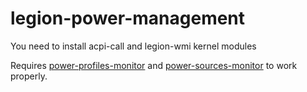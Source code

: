 # legion-power-management

You need to install acpi-call and legion-wmi kernel modules

Requires [power-profiles-monitor](https://github.com/DmitriySafronov/power-profiles-monitor) and [power-sources-monitor](https://github.com/DmitriySafronov/power-sources-monitor) to work properly.
